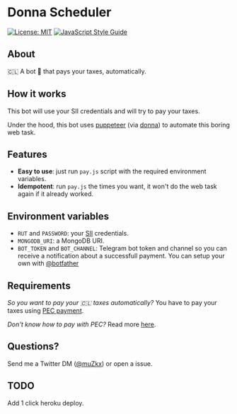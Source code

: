 # Donna Scheduler

[![License: MIT](https://img.shields.io/badge/License-MIT-blue.svg)](https://opensource.org/licenses/MIT)
[![JavaScript Style Guide](https://img.shields.io/badge/code_style-standard-brightgreen.svg)](https://standardjs.com)

## About

🇨🇱 A bot 🤖 that pays your taxes, automatically.

## How it works

This bot will use your SII credentials and will try to pay your taxes.

Under the hood, this bot uses [puppeteer](https://github.com/GoogleChrome/puppeteer) (via [donna](https://github.com/muzk/donna)) to automate this boring web task.

## Features

- **Easy to use**: just run `pay.js` script with the required environment variables.
- **Idempotent**: run `pay.js` the times you want, it won't do the web task again if it already worked.

## Environment variables

- `RUT` and `PASSWORD`: your [SII](https://misiir.sii.cl/cgi_misii/siihome.cgi) credentials.
- `MONGODB_URI`: a MongoDB URI.
- `BOT_TOKEN` and `BOT_CHANNEL`: Telegram bot token and channel so you can receive a notification about a successfull payment. You can setup your own with [@botfather](https://telegram.me/botfather)

## Requirements

_So you want to pay your 🇨🇱 taxes automatically?_ You have to pay your taxes using [PEC payment](http://www.sii.cl/portal_renta/como_pagar/pagar_declaracion_internet.htm#3).

_Don't know how to pay with PEC?_ Read more [here](https://medium.com/p/9c63604d8e86).

## Questions?

Send me a Twitter DM ([@muZkx](https://twitter.com/muzkx)) or open a issue.

## TODO

Add 1 click heroku deploy.
